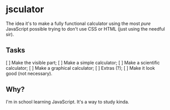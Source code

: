 # jsculator

The idea it's to make a fully functional calculator using the most *pure* JavaScript possible trying to don't use CSS or HTML (just using the needful sir).

## Tasks

[ ] Make the visible part;
[ ] Make a simple calculator;
[ ] Make a scientific calculator;
[ ] Make a graphical calculator;
[ ] Extras (?);
[ ] Make it look good (not necessary).

## Why?

I'm in school learning JavaScript. It's a way to study kinda.
